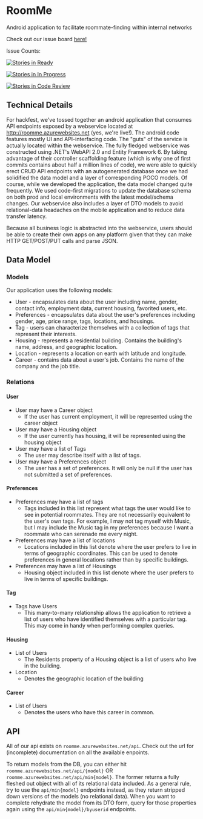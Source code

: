 # RoomMe
Android application to facilitate roommate-finding within internal networks

Check out our issue board [here!](https://waffle.io/zplata/RoomMe)

Issue Counts:

[![Stories in Ready](https://badge.waffle.io/zplata/RoomMe.png?label=ready&title=Ready)](https://waffle.io/zplata/RoomMe)

[![Stories in In Progress](https://badge.waffle.io/zplata/RoomMe.png?label=in%20progress&title=In%20Progress)](https://waffle.io/zplata/RoomMe)

[![Stories in Code Review](https://badge.waffle.io/zplata/RoomMe.png?label=code%20review&title=Code%20Review)](https://waffle.io/zplata/RoomMe)

## Technical Details

For hackfest, we've tossed together an android application that consumes API endpoints exposed by a webservice located at http://roomme.azurewebsites.net (yes, we're live!). The android code features mostly UI and API-interfacing code. The "guts" of the service is actually located within the webservice. The fully fledged webservice was constructed using .NET's WebAPI 2.0 and Entity Framework 6. By taking advantage of their controller scaffolding feature (which is why one of first commits contains about half a million lines of code), we were able to quickly erect CRUD API endpoints with an autogenerated database once we had solidified the data model and a layer of corresponding POCO models. Of course, while we developed the application, the data model changed quite frequently. We used code-first migrations to update the database schema on both prod and local environments with the latest model/schema changes. Our webservice also includes a layer of DTO models to avoid relational-data headaches on the mobile application and to reduce data transfer latency. 

Because all business logic is abstracted into the webservice, users should be able to create their own apps on any platform given that they can make HTTP GET/POST/PUT calls and parse JSON. 

## Data Model

### Models
Our application uses the following models:

* User - encapsulates data about the user including name, gender, contact info, employment data, current housing, favorited users, etc.
* Preferences - encapsulates data about the user's preferences including gender, age, price range, tags, locations, and housings.
* Tag - users can characterize themselves with a collection of tags that represent their interests.
* Housing - represents a residential building. Contains the building's name, address, and geographic location.
* Location - represents a location on earth with latitude and longitude.
* Career - contains data about a user's job. Contains the name of the company and the job title.

### Relations

#### User

* User may have a Career object
  * If the user has current employment, it will be represented using the career object
* User may have a Housing object
  * If the user currently has housing, it will be represented using the housing object
* User may have a list of Tags
  * The user may describe itself with a list of tags.
* User may have a Preferences object
  * The user has a set of preferences. It will only be null if the user has not submitted a set of preferences.

#### Preferences

* Preferences may have a list of tags
  * Tags included in this list represent what tags the user would like to see in potential roommates. They are not necessarily equivalent to the user's own tags. For example, I may not tag myself with Music, but I may include the Music tag in my preferences because I want a roommate who can serenade me every night. 
* Preferences may have a list of locations
  * Locations included in this list denote where the user prefers to live in terms of geographic coordinates. This can be used to denote preferences in general locations rather than by specific buildings.
* Preferences may have a list of Housings
  * Housing object included in this list denote where the user prefers to live in terms of specific buildings. 

#### Tag

* Tags have Users
  * This many-to-many relationship allows the application to retrieve a list of users who have identified themselves with a particular tag. This may come in handy when performing complex queries.

#### Housing

* List of Users
  * The Residents property of a Housing object is a list of users who live in the building.
* Location
  * Denotes the geographic location of the building

#### Career

* List of Users
  * Denotes the users who have this career in common.

## API

All of our api exists on `roomme.azurewebsites.net/api`. Check out the url for (incomplete) documentation on all the available enpoints. 

To return models from the DB, you can either hit `roomme.azurewebsites.net/api/{model}` OR `roomme.azurewebsites.net/api/min{model}`. The former returns a fully fleshed out object with all of its relational data included. As a general rule, try to use the `api/min{model}` endpoints instead, as they return stripped down versions of the models (no relational data). When you want to complete rehydrate the model from its DTO form, query for those properties again using the `api/min{model}/byuserid` endpoints.
